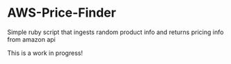 AWS-Price-Finder
================

Simple ruby script that ingests random product info and returns pricing info from amazon api

This is a work in progress!
